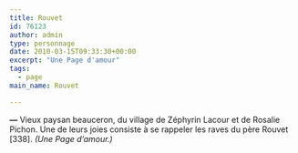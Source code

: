```yaml
---
title: Rouvet
id: 76123
author: admin
type: personnage
date: 2010-03-15T09:33:30+00:00
excerpt: "Une Page d'amour"
tags:
  - page
main_name: Rouvet

---
```

**—** Vieux paysan beauceron, du village de Zéphyrin Lacour et de Rosalie Pichon. Une de leurs joies consiste à se rappeler les raves du père Rouvet [338]. _(Une Page d&rsquo;amour.)_